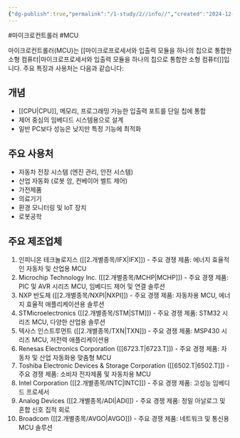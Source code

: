 ```yaml
---
{"dg-publish":true,"permalink":"/1-study/2//info//","created":"2024-12-25T21:35:34.300+09:00","updated":"2025-06-03T20:07:20.055+09:00"}
---
```


#마이크로컨트롤러 #MCU


마이크로컨트롤러(MCU)는 [[마이크로프로세서와 입출력 모듈을 하나의 칩으로 통합한 소형 컴퓨터\|마이크로프로세서와 입출력 모듈을 하나의 칩으로 통합한 소형 컴퓨터]]입니다. 주요 특징과 사용처는 다음과 같습니다:

## 개념

- [[CPU\|CPU]], 메모리, 프로그래밍 가능한 입출력 포트를 단일 칩에 통합
- 제어 중심의 임베디드 시스템용으로 설계
- 일반 PC보다 성능은 낮지만 특정 기능에 최적화

## 주요 사용처

- 자동차 전장 시스템 (엔진 관리, 안전 시스템)
- 산업 자동화 (로봇 암, 컨베이어 벨트 제어)
- 가전제품
- 의료기기
- 환경 모니터링 및 IoT 장치
- 로봇공학

## 주요 제조업체

1. 인피니온 테크놀로지스 ([[2.개별종목/IFX\|IFX]]) - 주요 경쟁 제품: 에너지 효율적인 자동차 및 산업용 MCU
2. Microchip Technology Inc. ([[2.개별종목/MCHP\|MCHP]]) - 주요 경쟁 제품: PIC 및 AVR 시리즈 MCU, 임베디드 제어 및 연결 솔루션
3. NXP 반도체 ([[2.개별종목/NXPI\|NXPI]]) - 주요 경쟁 제품: 자동차용 MCU, 에너지 효율적 애플리케이션용 솔루션
4. STMicroelectronics ([[2.개별종목/STM\|STM]]) - 주요 경쟁 제품: STM32 시리즈 MCU, 다양한 산업용 솔루션
5. 텍사스 인스트루먼트 ([[2.개별종목/TXN\|TXN]]) - 주요 경쟁 제품: MSP430 시리즈 MCU, 저전력 애플리케이션용
6. Renesas Electronics Corporation ([[6723.T\|6723.T]]) - 주요 경쟁 제품: 자동차 및 산업 자동화용 맞춤형 MCU
7. Toshiba Electronic Devices & Storage Corporation ([[6502.T\|6502.T]]) - 주요 경쟁 제품: 소비자 전자제품 및 자동차용 MCU
8. Intel Corporation ([[2.개별종목/INTC\|INTC]]) - 주요 경쟁 제품: 고성능 임베디드 프로세서
9. Analog Devices ([[2.개별종목/ADI\|ADI]]) - 주요 경쟁 제품: 정밀 아날로그 및 혼합 신호 집적 회로
10. Broadcom ([[2.개별종목/AVGO\|AVGO]]) - 주요 경쟁 제품: 네트워크 및 통신용 MCU 솔루션